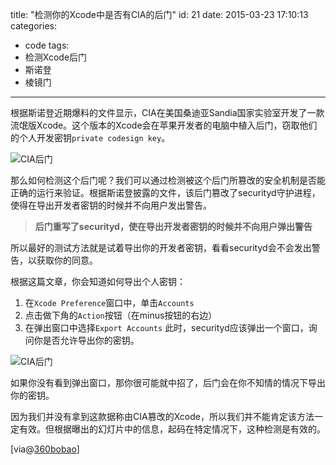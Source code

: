 title: "检测你的Xcode中是否有CIA的后门"
id: 21
date: 2015-03-23 17:10:13
categories:
  - code
tags:
  - 检测Xcode后门
  - 斯诺登
  - 棱镜门
  
---
根据斯诺登近期爆料的文件显示，CIA在美国桑迪亚Sandia国家实验室开发了一款流氓版Xcode。这个版本的Xcode会在苹果开发者的电脑中植入后门，窃取他们的个人开发密钥`private codesign key`。

![CIA后门](http://static.blog.lurrpis.com/1.png)

那么如何检测这个后门呢？我们可以通过检测被这个后门所篡改的安全机制是否能正确的运行来验证。根据斯诺登披露的文件，该后门篡改了securityd守护进程，使得在导出开发者密钥的时候并不向用户发出警告。
>**后门重写了securityd，使在导出开发者密钥的时候并不向用户弹出警告**

所以最好的测试方法就是试着导出你的开发者密钥，看看securityd会不会发出警告，以获取你的同意。

根据这篇文章，你会知道如何导出个人密钥：
1. 在`Xcode Preference`窗口中，单击`Accounts`
2. 点击做下角的`Action`按钮（在minus按钮的右边）
3. 在弹出窗口中选择`Export Accounts`
此时，securityd应该弹出一个窗口，询问你是否允许导出你的密钥。

![CIA后门](http://static.blog.lurrpis.com/2.png)

如果你没有看到弹出窗口，那你很可能就中招了，后门会在你不知情的情况下导出你的密钥。

因为我们并没有拿到这款据称由CIA篡改的Xcode，所以我们并不能肯定该方法一定有效。但根据曝出的幻灯片中的信息，起码在特定情况下，这种检测是有效的。

[via@<a href="http://bobao.360.cn/news/detail/1302.html" target="_blank">360bobao</a>]